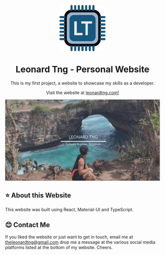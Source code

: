 <div align="center">
  <img alt="Logo" src="src/assets/images/logo.png" width="150" />
</div>
<h1 align="center">
  Leonard Tng - Personal Website
</h1>
<p align="center">
  This is my first project, a website to showcase my skills as a developer.
</p>
<p align="center">
  Visit the website at <a href="https://www.leonardtng.com/" target="_blank">leonardtng.com!</a>
</p>

![demo](src/assets/images/card.png)

## ⭐ About this Website
This website was built using React, Material-UI and TypeScript.

## 😊 Contact Me
If you liked the website or just want to get in touch, email me at <a href="mailto:theleonardtng@gmail.com">theleonardtng@gmail.com</a> drop me a message at the various social media platforms listed at the bottom of my website. Cheers.
